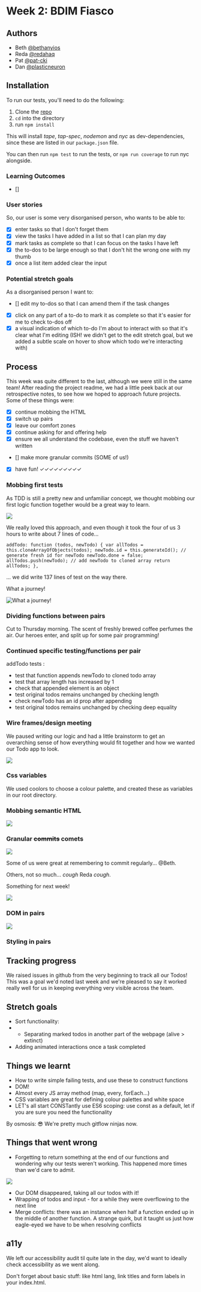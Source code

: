 # Week 2: BDIM Fiasco

## Authors

* Beth [@bethanyios](https://github.com/bethanyios)
* Reda [@redahaq](https://github.com/redahaq)
* Pat [@pat-cki](https://github.com/pat-cki)
* Dan [@plasticneuron](https://github.com/plasticneuron)

## Installation

To run our tests, you'll need to do the following:

1. Clone the [repo](https://github.com/fac18/week2-BDIM-fiasco)
2. `cd` into the directory
3. run `npm install`

This will install _tape_, _tap-spec_, _nodemon_ and _nyc_ as dev-dependencies, since these are listed in our `package.json` file.

You can then run `npm test` to run the tests, or `npm run coverage` to run nyc alongside.

### Learning Outcomes

- [] 

### User stories

So, our user is some very disorganised person, who wants to be able to:

- [x] enter tasks so that I don't forget them
- [x] view the tasks I have added in a list so that I can plan my day
- [x] mark tasks as complete so that I can focus on the tasks I have left
- [x] the to-dos to be large enough so that I don't hit the wrong one with my thumb
- [x] once a list item added clear the input 

### Potential stretch goals

As a disorganised person I want to:

- [] edit my to-dos so that I can amend them if the task changes
- [x] click on any part of a to-do to mark it as complete so that it's easier for me to check to-dos off
- [x] a visual indication of which to-do I'm about to interact with so that it's clear what I'm editing (ISH! we didn't get to the edit stretch goal, but we added a subtle scale on hover to show which todo we're interacting with)

## Process

This week was quite different to the last, although we were still in the same team! After reading the project readme, we had a little peek back at our retrospective notes, to see how we hoped to approach future projects. Some of these things were:

- [x] continue mobbing the HTML
- [x] switch up pairs
- [x] leave our comfort zones
- [x] continue asking for and offering help
- [x] ensure we all understand the codebase, even the stuff we haven't written
- [] make more granular commits (SOME of us!)
- [x] have fun! ✓✓✓✓✓✓✓✓✓

### Mobbing first tests

As TDD is still a pretty new and unfamiliar concept, we thought mobbing our first logic function together would be a great way to learn. 

![](https://i.imgur.com/fCTf4Rg.jpg)

We really loved this approach, and even though it took the four of us 3 hours to write about 7 lines of code... 

`addTodo: function (todos, newTodo) {
    var allTodos = this.cloneArrayOfObjects(todos);
    newTodo.id = this.generateId(); // generate fresh id for newTodo
    newTodo.done = false;
    allTodos.push(newTodo); // add newTodo to cloned array
    return allTodos;
  },`

... we did write 137 lines of test on the way there. 

What a journey!

![What a journey!](https://media.giphy.com/media/mLugfDQ6PcCsg/giphy.gif)

### Dividing functions between pairs

Cut to Thursday morning. The scent of freshly brewed coffee perfumes the air. Our heroes enter, and split up for some pair programming! 



### Continued specific testing/functions per pair

addTodo tests :
* test that function appends newTodo to cloned todo array
* test that array length has increased by 1
* check that appended element is an object
* test original todos remains unchanged by checking length
* check newTodo has an id prop after appending
* test original todos remains unchanged by checking deep equality
  
### Wire frames/design meeting

We paused writing our logic and had a little brainstorm to get an overarching sense of how everything would fit together and how we wanted our Todo app to look.


![](https://i.imgur.com/Abwvlpc.jpg)

### Css variables

We used coolors to choose a colour palette, and created these as variables in our root directory.

### Mobbing semantic HTML

![](http://giphygifs.s3.amazonaws.com/media/LHZyixOnHwDDy/giphy.gif)

### Granular ~~commits~~ comets

![](https://media.giphy.com/media/g0jidX9xXJe4jjKJTc/giphy.gif)

Some of us were great at remembering to commit regularly... @Beth.

Others, not so much... *cough* Reda *cough*. 

Something for next week!

![](https://media.giphy.com/media/LVWQ9iBwkpLmU/giphy.gif)

### DOM in pairs

![](https://i.imgur.com/GQfkHh1.jpg)


### Styling in pairs

## Tracking progress

We raised issues in github from the very beginning to track all our Todos! This was a goal we'd noted last week and we're pleased to say it worked really well for us in keeping everything very visible across the team.

## Stretch goals

* Sort functionality:
* *  Separating marked todos in another part of the webpage (alive > extinct)
* Adding animated interactions once a task completed 

## Things we learnt

- How to write simple failing tests, and use these to construct functions
- DOM!
- Almost every JS array method (map, every, forEach...)
- CSS variables are great for defining colour palettes and white space
- LET's all start CONSTantly use ES6 scoping: use const as a default, let if you are sure you need the functionality

By osmosis:
😎 We're pretty much gitflow ninjas now.

## Things that went wrong

- Forgetting to return something at the end of our functions and wondering why our tests weren't working. This happened more times than we'd care to admit. 

![](https://media.giphy.com/media/HiXbqSrs6aH04/giphy.gif) 

- Our DOM disappeared, taking all our todos with it!
- Wrapping of todos and input - for a while they were overflowing to the next line
- Merge conflicts: there was an instance when half a function ended up in the middle of another function. A strange quirk, but it taught us just how eagle-eyed we have to be when resolving conflicts

## a11y

We left our accessibility audit til quite late in the day, we'd want to ideally check accessibility as we went along.
 
Don't forget about basic stuff: like html lang, link titles and form labels in your index.html.



